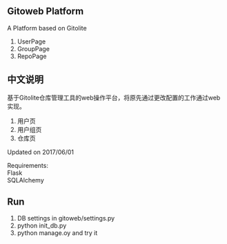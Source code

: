## Gitoweb Platform
A Platform based on Gitolite

1. UserPage
2. GroupPage
3. RepoPage


## 中文说明
基于Gitolite仓库管理工具的web操作平台，将原先通过更改配置的工作通过web实现。

1. 用户页
2. 用户组页
3. 仓库页


Updated on 2017/06/01

Requirements:  
Flask  
SQLAlchemy  

## Run
1. DB settings in gitoweb/settings.py
2. python init_db.py
3. python manage.oy and try it
